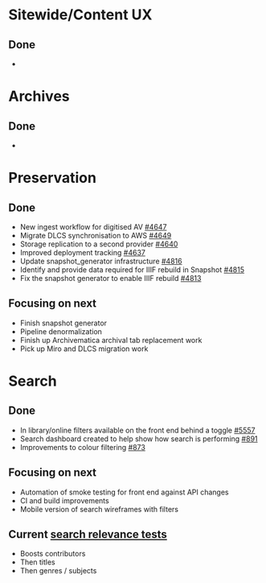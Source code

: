 # Sitewide/Content UX
## Done
-  


# Archives
## Done
- 


# Preservation 
## Done
- New ingest workflow for digitised AV [#4647](https://github.com/wellcomecollection/platform/issues/4647)
- Migrate DLCS synchronisation to AWS [#4649](https://github.com/wellcomecollection/platform/issues/4649)
- Storage replication to a second provider [#4640](https://github.com/wellcomecollection/platform/issues/4640)
- Improved deployment tracking [#4637](https://github.com/wellcomecollection/platform/issues/4637)
- Update snapshot_generator infrastructure [#4816](https://github.com/wellcomecollection/platform/issues/4816)
- Identify and provide data required for IIIF rebuild in Snapshot [#4815](https://github.com/wellcomecollection/platform/issues/4815)
- Fix the snapshot generator to enable IIIF rebuild [#4813](https://github.com/wellcomecollection/platform/issues/4813)


## Focusing on next
- Finish snapshot generator
- Pipeline denormalization
- Finish up Archivematica archival tab replacement work
- Pick up Miro and DLCS migration work


# Search
## Done
-	In library/online filters available on the front end behind a toggle [#5557](https://github.com/wellcomecollection/wellcomecollection.org/pull/5557)
-	Search dashboard created to help show how search is performing [#891](https://github.com/wellcomecollection/catalogue/issues/891)
-	Improvements to colour filtering [#873](https://github.com/wellcomecollection/catalogue/issues/873)

## Focusing on next
- Automation of smoke testing for front end against API changes
- CI and build improvements
- Mobile version of search wireframes with filters

## Current [search relevance tests](https://docs.wellcomecollection.org/catalogue/search/tests)
- Boosts contributors
- Then titles
- Then genres / subjects
